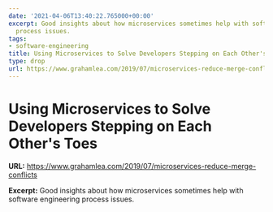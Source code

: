 ```yaml
---
date: '2021-04-06T13:40:22.765000+00:00'
excerpt: Good insights about how microservices sometimes help with software engineering
  process issues.
tags:
- software-engineering
title: Using Microservices to Solve Developers Stepping on Each Other's Toes
type: drop
url: https://www.grahamlea.com/2019/07/microservices-reduce-merge-conflicts
---
```


# Using Microservices to Solve Developers Stepping on Each Other's Toes

**URL:** https://www.grahamlea.com/2019/07/microservices-reduce-merge-conflicts

**Excerpt:** Good insights about how microservices sometimes help with software engineering process issues.
